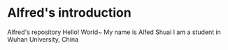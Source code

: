 # Alfred's introduction
Alfred's repository
Hello! World~
My name is Alfed Shuai
I am a student in Wuhan University, China
